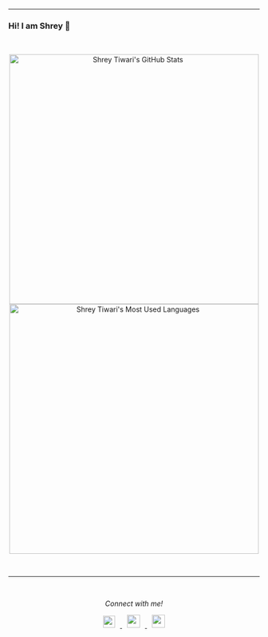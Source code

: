 
---

### Hi! I am Shrey 👋

<br />

<p align="center">
  <img src="https://github-readme-stats.vercel.app/api?username=ShreyTiwari&show_icons=true&theme=nord&count_private=true" alt="Shrey Tiwari's GitHub Stats" width="500"/>
  <img src="https://github-readme-stats.vercel.app/api/top-langs/?username=ShreyTiwari&layout=compact&theme=nord&hide=jupyter%20notebook,html&count_private=true&langs_count=6" alt="Shrey Tiwari's Most Used Languages" width="500" />
</p>

<br />

---

<br />

<p align="center">
  <i>Connect with me!</i>
</p>

<p align="center">
  <a href="https://www.linkedin.com/in/shrey-tiwari/">
    <img  width="24px" src="https://cdn.jsdelivr.net/npm/simple-icons@v3/icons/linkedin.svg" hspace="10" />
  </a>
  <a href="mailto:shreymt@gmail.com">
    <img width="26px" src="https://cdn.jsdelivr.net/npm/simple-icons@v3/icons/gmail.svg" hspace="10" />
  </a>
  <a href="https://instagram.com/shrey_twr">
    <img width="26px" src="https://cdn.jsdelivr.net/npm/simple-icons@v3/icons/instagram.svg" hspace="10" />
  </a>
</p>
